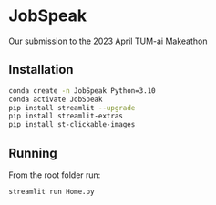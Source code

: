 # JobSpeak

Our submission to the 2023 April TUM-ai Makeathon


## Installation

```bash
conda create -n JobSpeak Python=3.10
conda activate JobSpeak
pip install streamlit --upgrade
pip install streamlit-extras
pip install st-clickable-images
```


## Running

From the root folder run:

```bash
streamlit run Home.py
```